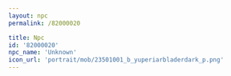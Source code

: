 ```yaml
---
layout: npc
permalink: /82000020

title: Npc
id: '82000020'
npc_name: 'Unknown'
icon_url: 'portrait/mob/23501001_b_yuperiarbladerdark_p.png'
---
```

